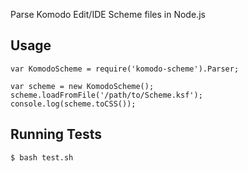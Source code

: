 Parse Komodo Edit/IDE Scheme files in Node.js

Usage
------

    var KomodoScheme = require('komodo-scheme').Parser;
    
    var scheme = new KomodoScheme();
    scheme.loadFromFile('/path/to/Scheme.ksf');
    console.log(scheme.toCSS());

Running Tests
------

    $ bash test.sh